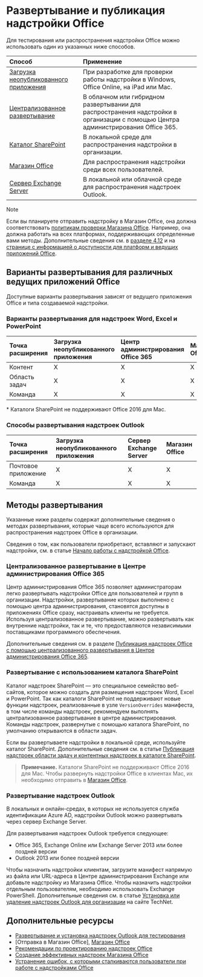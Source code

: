 # <a name="deploy-and-publish-your-office-add-in"></a>Развертывание и публикация надстройки Office

Для тестирования или распространения надстройки Office можно использовать один из указанных ниже способов.

|**Способ**|**Применение**|
|:---------|:------------|
|[Загрузка неопубликованного приложения](../testing/create-a-network-shared-folder-catalog-for-task-pane-and-content-add-ins.md)|При разработке для проверки работы надстройки в Windows, Office Online, на iPad или Mac.|
|[Централизованное развертывание](centralized-deployment.md)|В облачном или гибридном развертывании для распространения надстройки в организации с помощью Центра администрирования Office 365.|
|[Каталог SharePoint](publish-task-pane-and-content-add-ins-to-an-add-in-catalog.md)|В локальной среде для распространения надстройки в организации.|
|[Магазин Office](https://dev.office.com/officestore/docs/submit-to-the-office-store)|Для распространения надстройки среди всех пользователей.|
|[Сервер Exchange Server](#outlook-add-in-deployment)|В локальной или облачной среде для распространения надстроек Outlook.|

> [!NOTE]
>  Если вы планируете отправить надстройку в Магазин Office, она должна соответствовать [политикам проверки Магазина Office](https://msdn.microsoft.com/ru-ru/library/jj220035.aspx). Например, она должна работать на всех платформах, поддерживающих определенные вами методы. Дополнительные сведения см. в [разделе 4.12](https://dev.office.com/officestore/docs/validation-policies#4-apps-and-add-ins-behave-predictably) и на [странице с информацией о доступности для платформ и ведущих приложений Office](https://dev.office.com/add-in-availability).

## <a name="deployment-options-by-office-host"></a>Варианты развертывания для различных ведущих приложений Office

Доступные варианты развертывания зависят от ведущего приложения Office и типа создаваемой надстройки.

### <a name="deployment-options-for-word-excel-and-powerpoint-add-ins"></a>Варианты развертывания для надстроек Word, Excel и PowerPoint

| Точка расширения | Загрузка неопубликованного приложения | Центр администрирования Office 365 |Магазин Office| Каталог SharePoint*  |
|:----------------|:------------|:-------------------|:--------------------------------|:-------------|
| Контент         | X           | X                  | X                               | X|
| Область задач       | X           | X                  | X                               | X|
| Команда         | X           | X                  | X                               |  |

&#42; Каталоги SharePoint не поддерживают Office 2016 для Mac.

### <a name="deployment-options-for-outlook-add-ins"></a>Способы развертывания надстроек Outlook

| Точка расширения | Загрузка неопубликованного приложения | Сервер Exchange Server | Магазин Office |
|:---------|:------------|:----------------|:-------------|
| Почтовое приложение | X           | X               | X            |
| Команда  | X           | X               | X            |

## <a name="deployment-methods"></a>Методы развертывания

Указанные ниже разделы содержат дополнительные сведения о методах развертывания, которые чаще всего используются для распространения надстроек Office в организации.

Сведения о том, как пользователи приобретают, вставляют и запускают надстройки, см. в статье [Начало работы с надстройкой Office](https://support.office.com/en-ie/article/Start-using-your-Office-Add-in-82e665c4-6700-4b56-a3f3-ef5441996862?ui=en-US&rs=en-IE&ad=IE).

### <a name="centralized-deployment-via-the-office-365-admin-center"></a>Централизованное развертывание в Центре администрирования Office 365 

Центр администрирования Office 365 позволяет администраторам легко развертывать надстройки Office для пользователей и групп в организации. Надстройки, развертывание которых выполнено с помощью центра администрирования, становятся доступны в приложениях Office сразу, настраивать клиенты не требуется. Используя централизованное развертывание, можно развертывать как внутренние надстройки, так и те, что предоставляются независимыми поставщиками программного обеспечения.

Дополнительные сведения см. в разделе [Публикация надстроек Office с помощью централизованного развертывания в Центре администрирования Office 365](centralized-deployment.md).

### <a name="sharepoint-catalog-deployment"></a>Развертывание с использованием каталога SharePoint

Каталог надстроек SharePoint — это специальное семейство веб-сайтов, которое можно создать для размещения надстроек Word, Excel и PowerPoint. Так как каталоги SharePoint не поддерживают новые функции надстроек, реализованные в узле `VersionOverrides` манифеста, в том числе команды надстроек, рекомендуем выполнять централизованное развертывание в центре администрирования. Команды надстроек, развернутые с помощью каталога SharePoint, по умолчанию открываются в области задач.

Если вы развертываете надстройки в локальной среде, используйте каталог SharePoint. Дополнительные сведения см. в статье [Публикация надстроек области задач и контентных надстроек в каталоге SharePoint](publish-task-pane-and-content-add-ins-to-an-add-in-catalog.md).

>**Примечание.** Каталоги SharePoint не поддерживают Office 2016 для Mac. Чтобы развернуть надстройки Office в клиентах Mac, их необходимо отправить в [Магазин Office]. 

### <a name="outlook-add-in-deployment"></a>Развертывание надстроек Outlook

В локальных и онлайн-средах, в которых не используется служба идентификации Azure AD, надстройки Outlook можно развертывать через сервер Exchange Server. 

Для развертывания надстроек Outlook требуется следующее:

- Office 365, Exchange Online или Exchange Server 2013 или более поздней версии
- Outlook 2013 или более поздней версии

Чтобы назначить надстройки клиентам, загрузите манифест напрямую из файла или URL-адреса в Центре администрирования Exchange или добавьте надстройку из Магазина Office. Чтобы назначить надстройки отдельным пользователям, необходимо использовать Exchange PowerShell. Дополнительные сведения см. в статье [Установка или удаление надстроек Outlook для организации](https://technet.microsoft.com/ru-ru/library/jj943752(v=exchg.150).aspx) на сайте TechNet.

## <a name="additional-resources"></a>Дополнительные ресурсы

- [Развертывание и установка надстроек Outlook для тестирования](../outlook/testing-and-tips.md) 
- [Отправка в Магазин Office], [Магазин Office]
- [Рекомендации по проектированию надстроек Office](../design/add-in-design)
- 
  [Создание эффективных надстроек Магазина Office](https://msdn.microsoft.com/ru-ru/library/jj635874.aspx)
- [Устранение ошибок, с которыми сталкиваются пользователи при работе с надстройками Office](../testing/testing-and-troubleshooting.md)

[Магазин Office]: http://msdn.microsoft.com/library/ff075782-1303-4517-91cc-b3d730e9b9ae%28Office.15%29.aspx
[Office Add-in host and platform availability]: http://dev.office.com/add-in-availability
